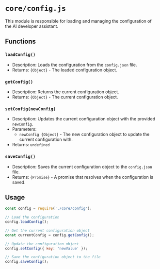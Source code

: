 # `core/config.js`

This module is responsible for loading and managing the configuration of the AI developer assistant.

## Functions

### `loadConfig()`

- Description: Loads the configuration from the `config.json` file.
- Returns: `{Object}` - The loaded configuration object.

### `getConfig()`

- Description: Returns the current configuration object.
- Returns: `{Object}` - The current configuration object.

### `setConfig(newConfig)`

- Description: Updates the current configuration object with the provided `newConfig`.
- Parameters:
  - `newConfig {Object}` - The new configuration object to update the current configuration with.
- Returns: `undefined`

### `saveConfig()`

- Description: Saves the current configuration object to the `config.json` file.
- Returns: `{Promise}` - A promise that resolves when the configuration is saved.

## Usage

```javascript
const config = require('./core/config');

// Load the configuration
config.loadConfig();

// Get the current configuration object
const currentConfig = config.getConfig();

// Update the configuration object
config.setConfig({ key: 'newValue' });

// Save the configuration object to the file
config.saveConfig();
```